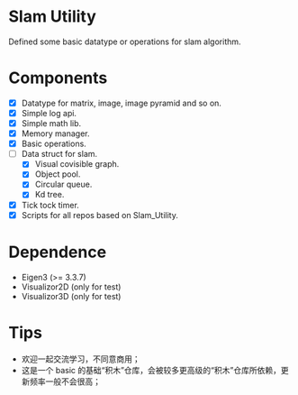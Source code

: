 # Slam Utility
Defined some basic datatype or operations for slam algorithm.

# Components
- [x] Datatype for matrix, image, image pyramid and so on.
- [x] Simple log api.
- [x] Simple math lib.
- [x] Memory manager.
- [x] Basic operations.
- [ ] Data struct for slam.
    - [x] Visual covisible graph.
    - [x] Object pool.
    - [x] Circular queue.
    - [x] Kd tree.
- [x] Tick tock timer.
- [x] Scripts for all repos based on Slam_Utility.

# Dependence
- Eigen3 (>= 3.3.7)
- Visualizor2D (only for test)
- Visualizor3D (only for test)

# Tips
- 欢迎一起交流学习，不同意商用；
- 这是一个 basic 的基础“积木”仓库，会被较多更高级的“积木”仓库所依赖，更新频率一般不会很高；
